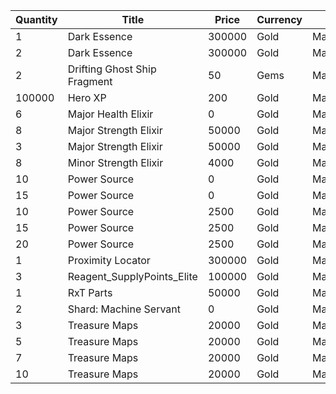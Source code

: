 | Quantity | Title | Price | Currency |  Dev Name |
| -------- | ----- | ----- | -------- |  -------- |
| 1 | Dark Essence | 300000 | Gold | Marketplace.L12.Page01.Reagent.01 |
| 2 | Dark Essence | 300000 | Gold | Marketplace.L17.Page01.Shard.06 |
| 2 | Drifting Ghost Ship Fragment | 50 | Gems | Marketplace.L13.Page01.MapsMisc.01 |
| 100000 | Hero XP | 200 | Gold | Marketplace.L02.Page01.XP.01 |
| 6 | Major Health Elixir | 0 | Gold | Marketplace.L08.Page01.Free.23 |
| 8 | Major Strength Elixir | 50000 | Gold | Marketplace.L09.Page01.MajorElixir.04 |
| 3 | Major Strength Elixir | 50000 | Gold | Marketplace.L14.Page01.ElixirAll.04 |
| 8 | Minor Strength Elixir | 4000 | Gold | Marketplace.L04.Page01.MinorElixir.04 |
| 10 | Power Source | 0 | Gold | Marketplace.L01.Page01.Free.13 |
| 15 | Power Source | 0 | Gold | Marketplace.L01.Page1.VIP5.FreeBonus.18 |
| 10 | Power Source | 2500 | Gold | Marketplace.L05.Page01.PowerSource.01 |
| 15 | Power Source | 2500 | Gold | Marketplace.L10.Page01.PowerSource.04 |
| 20 | Power Source | 2500 | Gold | Marketplace.L15.Page01.PowerSource.07 |
| 1 | Proximity Locator | 300000 | Gold | Marketplace.L18.Page01.Hero.01 |
| 3 | Reagent_SupplyPoints_Elite | 100000 | Gold | Marketplace.L06.Page01.Token.06 |
| 1 | RxT Parts | 50000 | Gold | Marketplace.L19.Page01.Misc.04 |
| 2 | Shard: Machine Servant | 0 | Gold | Marketplace.L20.Page01.Free.81 |
| 3 | Treasure Maps | 20000 | Gold | Marketplace.L03.Page01.MapFragments.01 |
| 5 | Treasure Maps | 20000 | Gold | Marketplace.L07.Page01.MapFragments.04 |
| 7 | Treasure Maps | 20000 | Gold | Marketplace.L11.Page01.TreasureMap.01 |
| 10 | Treasure Maps | 20000 | Gold | Marketplace.L16.Page01.TreasureMap.04 |
